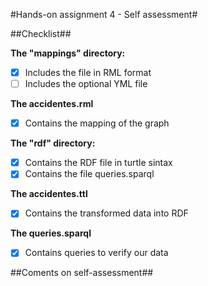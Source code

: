 #Hands-on assignment 4 - Self assessment#

##Checklist##

**The "mappings" directory:**

- [X] Includes the file in RML format
- [ ] Includes the optional YML file

**The accidentes.rml**

- [x] Contains the mapping of the graph

**The "rdf" directory:**

- [X] Contains the RDF file in turtle sintax
- [X] Contains the file queries.sparql

**The accidentes.ttl**

- [X] Contains the transformed data into RDF

**The queries.sparql**

- [X] Contains queries to verify our data


##Coments on self-assessment##

